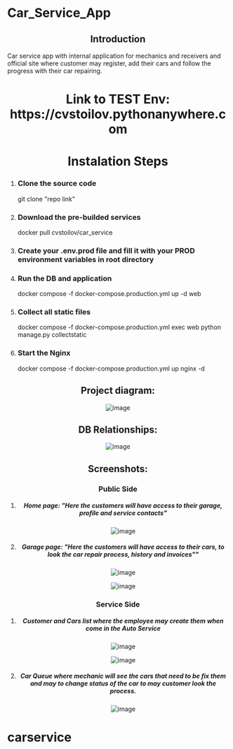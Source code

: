 # Car_Service_App
<h2 align="center">Introduction</h2>
Car service app with internal application for mechanics and receivers and official site where customer may register, add their cars and follow the progress with their car repairing.

<h1 align="center">Link to TEST Env:  https://cvstoilov.pythonanywhere.com</h2>

<h1 align="center">Instalation Steps</h1>
<ol>
  <li>
    <h3>Clone the source code</h3>
    git clone "repo link"</li>
  <li>
    <h3>Download the pre-builded services</h3>
    docker pull cvstoilov/car_service</li>
  <li>
    <h3>Create your .env.prod file and fill it with your PROD environment variables in root directory</h3>
  </li>
  <li>
    <h3>Run the DB and application</h3>
    docker compose -f docker-compose.production.yml  up -d web
  </li>
  <li>
    <h3>Collect all static files</h3>
    docker compose -f docker-compose.production.yml exec web python manage.py collectstatic
  </li>
  <li>
    <h3>Start the Nginx</h3>
    docker compose -f docker-compose.production.yml up nginx -d
  </li>
</ol>
<h2 align="center">Project diagram:</h2>
<div align="center">
  
![image](https://github.com/ChavdarStoilov/Car_Service_App/assets/80538498/678e8369-47b7-4a55-b278-bcc05404cdf0)

</div>
<h2 align="center">DB Relationships:</h2>
<div align="center">

![image](https://github.com/ChavdarStoilov/Car_Service_App/assets/80538498/3ae97631-ea9a-4d68-b147-9e828ced5b25)

  
</div>
<h2 align="center">Screenshots:</h2>

<h3 align="center">Public Side</h3>
<ol align="center">
  <li>
    <h5>Home page: "Here the customers will have access to their garage, profile and service contacts"</h3>
    
  ![image](https://github.com/ChavdarStoilov/Car_Service_App/assets/80538498/11d4b598-f9b6-44bf-8be9-35bde3129f54)

    
  </li>
   <li>
    <h5>Garage page: "Here the customers will have access to their cars, to look the car repair process, history and invoices""</h3>
    
  ![image](https://github.com/ChavdarStoilov/Car_Service_App/assets/80538498/27d925bd-9d7c-4c72-a4d5-0e8f023622f7)

  ![image](https://github.com/ChavdarStoilov/Car_Service_App/assets/80538498/7b9987ca-2722-4583-b350-029aeffd0607)

  </li>
</ol>

<h3 align="center">Service Side</h3>
<ol align="center">
  <li>
    <h5>Customer and Cars list where the employee may create them when come in the Auto Service</h5>
  
  ![image](https://github.com/ChavdarStoilov/Car_Service_App/assets/80538498/80468419-5cb3-4aa2-b485-3bbfb8361b71)

  ![image](https://github.com/ChavdarStoilov/Car_Service_App/assets/80538498/a5d574ed-5900-4d59-91b6-15faef0a04d2)
  
  </li>
  <li >
    <h5 >Car Queue where mechanic will see the cars that need to be fix them and may to change status of the car to may customer look the process.</h5>

  ![image](https://github.com/ChavdarStoilov/Car_Service_App/assets/80538498/e124d913-f374-4e48-b8cb-0be629206d2a)


  </li>
</ol>



[comment]: <Load data from json in DB: python manage.py loaddata file_name.json>

# carservice
